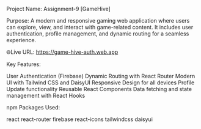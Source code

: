 Project Name: Assignment-9 [GameHive]

Purpose:
A modern and responsive gaming web application where users can explore, 
view, and interact with game-related content. It includes user authentication, 
profile management, and dynamic routing for a seamless experience.

🌐Live URL:
https://game-hive-auth.web.app

Key Features:

User Authentication (Firebase)
Dynamic Routing with React Router
Modern UI with Tailwind CSS and DaisyUI
Responsive Design for all devices
Profile Update functionality
Reusable React Components
Data fetching and state management with React Hooks

npm Packages Used:

react
react-router
firebase
react-icons
tailwindcss
daisyui















